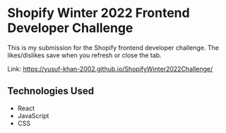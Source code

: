 # Shopify Winter 2022 Frontend Developer Challenge

This is my submission for the Shopify frontend developer challenge. The likes/dislikes save when you refresh or close the tab.

Link: https://yusuf-khan-2002.github.io/ShopifyWinter2022Challenge/ 


## Technologies Used
* React
* JavaScript
* CSS

